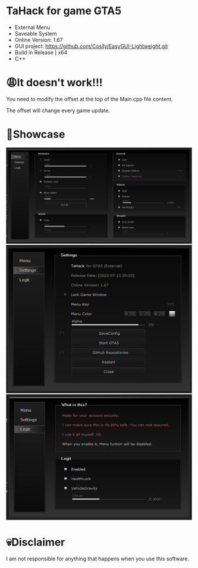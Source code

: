 # TaHack for game GTA5
- External Menu
- Saveable System
- Online Version: 1.67
- GUI project: https://github.com/Coslly/EasyGUI-Lightweight.git
- Build in Release | x64
- C++
# 😩It doesn't work!!!
You need to modify the offset at the top of the Main.cpp file content.

The offset will change every game update.
# 🤩Showcase
![image](https://github.com/Coslly/TaHack/blob/main/ShowImage1.png?raw=true)
![image](https://github.com/Coslly/TaHack/blob/main/ShowImage2.png?raw=true)
![image](https://github.com/Coslly/TaHack/blob/main/ShowImage3.png?raw=true)
# 💀Disclaimer
I am not responsible for anything that happens when you use this software.
